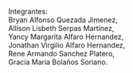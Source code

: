 Integrantes:  
Bryan Alfonso Quezada Jimenez,  
Allison Lisbeth Serpas Martinez,  
Yancy Margarita Alfaro Hernandez,  
Jonathan Virgilio Alfaro Hernandez,  
Rene Armando Sanchez Platero,  
Gracia Maria Bolaños Soriano.